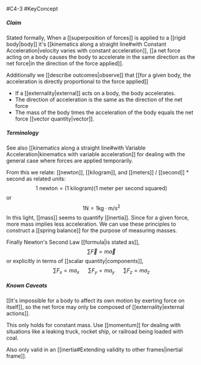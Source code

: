 #C4-3
#KeyConcept 

##### Claim
Stated formally,
When a [[superposition of forces]] is applied to a [[rigid body|body]] it's [[kinematics along a straight line#with Constant Acceleration|velocity varies with constant acceleration]], [[a net force acting on a body causes the body to accelerate in the same direction as the net force|in the direction of the force applied]].

Additionally we [[describe outcomes|observe]] that [[for a given body, the acceleration is directly proportional to the force applied]]

- If a [[externality|external]] acts on a body, the body accelerates.
- The direction of acceleration is the same as the direction of the net force
- The mass of the body times the acceleration of the body equals the net force [[vector quantity|vector]].

##### Terminology
See also [[kinematics along a straight line#with Variable Acceleration|kinematics with variable acceleration]] for dealing with the general case where forces are applied temporarily.

From this we relate: [[newton]], [[kilogram]], and [[meters]] / [[second]] \* second as related units: $$\text{1 newton} = \text{(1 kilogram)(1 meter per second squared)}$$ or $$ 1 \text{N} = 1 \text{kg}\cdot \text{m}/\text{s}^2$$ In this light, [[mass]] seems to quantify [[inertia]]. Since for a given force, more mass implies less acceleration. We can use these principles to construct a [[spring balance]] for the purpose of measuring masses.

Finally Newton's Second Law [[formula|is stated as]], $$\sum \vec{F} = m \vec{a}$$ or explicitly in terms of [[scalar quantity|components]], $$\sum F_x = ma_x \ \ \ \ \ \ \sum F_y = ma_y \ \ \ \ \ \ \sum F_z = ma_z$$

##### Known Caveats
[[It's impossible for a body to affect its own motion by exerting force on itself]], so the net force may only be composed of [[externality|external actions]].

This only holds for constant mass. Use [[momentum]] for dealing with situations like a leaking truck, rocket ship, or railroad being loaded with coal.

Also only valid in an [[inertia#Extending validity to other frames|inertial frame]]. 


